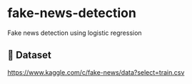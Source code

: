 # fake-news-detection
Fake news detection using logistic regression

## :page_with_curl:	 Dataset
https://www.kaggle.com/c/fake-news/data?select=train.csv
